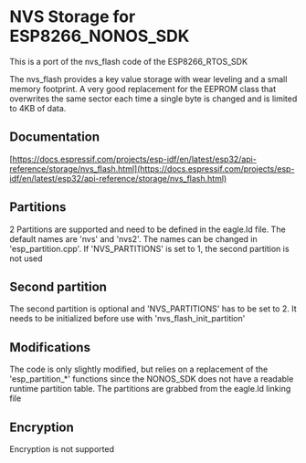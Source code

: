 # NVS Storage for ESP8266_NONOS_SDK

This is a port of the nvs_flash code of the ESP8266_RTOS_SDK

The nvs_flash provides a key value storage with wear leveling and a small memory footprint. A very good replacement for the EEPROM class that overwrites the same sector each time a single byte is changed and is limited to 4KB of data.

## Documentation

[https://docs.espressif.com/projects/esp-idf/en/latest/esp32/api-reference/storage/nvs_flash.html](https://docs.espressif.com/projects/esp-idf/en/latest/esp32/api-reference/storage/nvs_flash.html)

## Partitions

2 Partitions are supported and need to be defined in the eagle.ld file. The default names are 'nvs' and 'nvs2'. The names can be changed in 'esp_partition.cpp'. If 'NVS_PARTITIONS' is set to 1, the second partition is not used

## Second partition

The second partition is optional and 'NVS_PARTITIONS' has to be set to 2. It needs to be initialized before use with 'nvs_flash_init_partition'

## Modifications

The code is only slightly modified, but relies on a replacement of the 'esp_partition_*' functions since the NONOS_SDK does not have a readable runtime partition table. The partitions are grabbed from the eagle.ld linking file

## Encryption

Encryption is not supported
